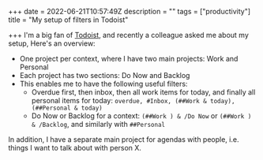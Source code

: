 +++
date = 2022-06-21T10:57:49Z
description = ""
tags = ["productivity"]
title = "My setup of filters in Todoist"

+++
I'm a big fan of [Todoist](www.todoist.com), and recently a colleague asked me about my setup, Here's an overview:

* One project per context, where I have two main projects: Work and Personal
* Each project has two sections: Do Now and Backlog
* This enables me to have the following useful filters:
  * Overdue first, then inbox, then all work items for today, and finally all personal items for today: `overdue, #Inbox, (##Work & today), (##Personal & today)`
  * Do Now or Backlog for a context: `(##Work ) & /Do Now` or `(##Work ) & /Backlog`, and similarly with `##Personal`

In addition, I have a separate main project for agendas with people, i.e. things I want to talk about with person X.